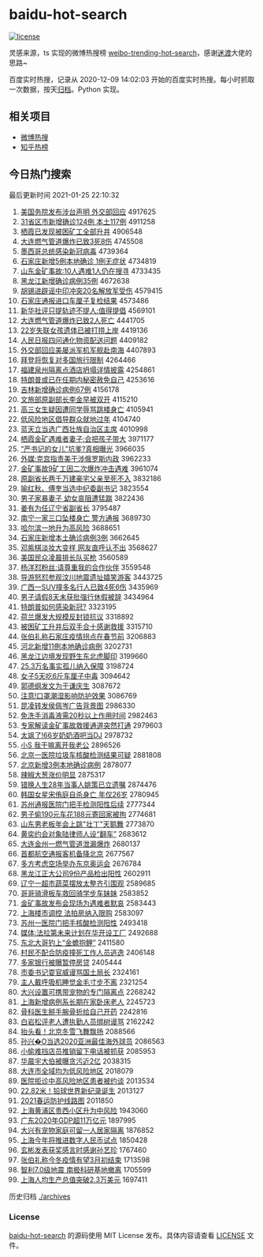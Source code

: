 # baidu-hot-search

[![license](https://img.shields.io/github/license/Arrackisarookie/baidu-hot-search)](https://github.com/Arrackisarookie/baidu-hot-search/blob/master/LICENSE)

灵感来源，ts 实现的微博热搜榜 [weibo-trending-hot-search](https://github.com/justjavac/weibo-trending-hot-search)，感谢[迷渡](https://github.com/justjavac)大佬的思路~

百度实时热搜，记录从 2020-12-09 14:02:03 开始的百度实时热搜。每小时抓取一次数据，按天[归档](./archives)。Python 实现。

## 相关项目
+ [微博热搜](https://github.com/Arrackisarookie/weibo-hot-search)
+ [知乎热榜](https://github.com/Arrackisarookie/zhihu-top-search)

## 今日热门搜索

<!-- Rank Begin -->

最后更新时间 2021-01-25 22:10:32

1. [美国务院发布涉台声明 外交部回应](http://www.baidu.com/baidu?cl=3&tn=SE_baiduhomet8_jmjb7mjw&rsv_dl=fyb_top&fr=top1000&wd=%C3%C0%B9%FA%CE%F1%D4%BA%B7%A2%B2%BC%C9%E6%CC%A8%C9%F9%C3%F7%20%CD%E2%BD%BB%B2%BF%BB%D8%D3%A6) 4917625
1. [31省区市新增确诊124例 本土117例](http://www.baidu.com/baidu?cl=3&tn=SE_baiduhomet8_jmjb7mjw&rsv_dl=fyb_top&fr=top1000&wd=31%CA%A1%C7%F8%CA%D0%D0%C2%D4%F6%C8%B7%D5%EF124%C0%FD%20%B1%BE%CD%C1117%C0%FD) 4911258
1. [栖霞已发现被困矿工全部升井](http://www.baidu.com/baidu?cl=3&tn=SE_baiduhomet8_jmjb7mjw&rsv_dl=fyb_top&fr=top1000&wd=%C6%DC%CF%BC%D2%D1%B7%A2%CF%D6%B1%BB%C0%A7%BF%F3%B9%A4%C8%AB%B2%BF%C9%FD%BE%AE) 4906548
1. [大连燃气管道爆炸已致3死8伤](http://www.baidu.com/baidu?cl=3&tn=SE_baiduhomet8_jmjb7mjw&rsv_dl=fyb_top&fr=top1000&wd=%B4%F3%C1%AC%C8%BC%C6%F8%B9%DC%B5%C0%B1%AC%D5%A8%D2%D1%D6%C23%CB%C08%C9%CB) 4745508
1. [墨西哥总统感染新冠病毒](http://www.baidu.com/baidu?cl=3&tn=SE_baiduhomet8_jmjb7mjw&rsv_dl=fyb_top&fr=top1000&wd=%C4%AB%CE%F7%B8%E7%D7%DC%CD%B3%B8%D0%C8%BE%D0%C2%B9%DA%B2%A1%B6%BE) 4739364
1. [石家庄新增5例本地确诊 1例无症状](http://www.baidu.com/baidu?cl=3&tn=SE_baiduhomet8_jmjb7mjw&rsv_dl=fyb_top&fr=top1000&wd=%CA%AF%BC%D2%D7%AF%D0%C2%D4%F65%C0%FD%B1%BE%B5%D8%C8%B7%D5%EF%201%C0%FD%CE%DE%D6%A2%D7%B4) 4734819
1. [山东金矿事故:10人遇难1人仍在搜寻](http://www.baidu.com/baidu?cl=3&tn=SE_baiduhomet8_jmjb7mjw&rsv_dl=fyb_top&fr=top1000&wd=%C9%BD%B6%AB%BD%F0%BF%F3%CA%C2%B9%CA%3A10%C8%CB%D3%F6%C4%D11%C8%CB%C8%D4%D4%DA%CB%D1%D1%B0) 4733435
1. [黑龙江新增确诊病例35例](http://www.baidu.com/baidu?cl=3&tn=SE_baiduhomet8_jmjb7mjw&rsv_dl=fyb_top&fr=top1000&wd=%BA%DA%C1%FA%BD%AD%D0%C2%D4%F6%C8%B7%D5%EF%B2%A1%C0%FD35%C0%FD) 4672638
1. [胡锡进辟谣中印冲突20名解放军受伤](http://www.baidu.com/baidu?cl=3&tn=SE_baiduhomet8_jmjb7mjw&rsv_dl=fyb_top&fr=top1000&wd=%BA%FA%CE%FD%BD%F8%B1%D9%D2%A5%D6%D0%D3%A1%B3%E5%CD%BB20%C3%FB%BD%E2%B7%C5%BE%FC%CA%DC%C9%CB) 4579415
1. [石家庄通报进口车厘子复检结果](http://www.baidu.com/baidu?cl=3&tn=SE_baiduhomet8_jmjb7mjw&rsv_dl=fyb_top&fr=top1000&wd=%CA%AF%BC%D2%D7%AF%CD%A8%B1%A8%BD%F8%BF%DA%B3%B5%C0%E5%D7%D3%B8%B4%BC%EC%BD%E1%B9%FB) 4573486
1. [新华社评只提轨迹不提人:值得提倡](http://www.baidu.com/baidu?cl=3&tn=SE_baiduhomet8_jmjb7mjw&rsv_dl=fyb_top&fr=top1000&wd=%D0%C2%BB%AA%C9%E7%C6%C0%D6%BB%CC%E1%B9%EC%BC%A3%B2%BB%CC%E1%C8%CB%3A%D6%B5%B5%C3%CC%E1%B3%AB) 4569101
1. [大连燃气管道爆炸已致2人死亡](http://www.baidu.com/baidu?cl=3&tn=SE_baiduhomet8_jmjb7mjw&rsv_dl=fyb_top&fr=top1000&wd=%B4%F3%C1%AC%C8%BC%C6%F8%B9%DC%B5%C0%B1%AC%D5%A8%D2%D1%D6%C22%C8%CB%CB%C0%CD%F6) 4441705
1. [22岁失联女孩遗体已被打捞上岸](http://www.baidu.com/baidu?cl=3&tn=SE_baiduhomet8_jmjb7mjw&rsv_dl=fyb_top&fr=top1000&wd=22%CB%EA%CA%A7%C1%AA%C5%AE%BA%A2%D2%C5%CC%E5%D2%D1%B1%BB%B4%F2%C0%CC%C9%CF%B0%B6) 4419136
1. [人民日报四问通化物资配送问题](http://www.baidu.com/baidu?cl=3&tn=SE_baiduhomet8_jmjb7mjw&rsv_dl=fyb_top&fr=top1000&wd=%C8%CB%C3%F1%C8%D5%B1%A8%CB%C4%CE%CA%CD%A8%BB%AF%CE%EF%D7%CA%C5%E4%CB%CD%CE%CA%CC%E2) 4409182
1. [外交部回应美屡派军机军舰赴南海](http://www.baidu.com/baidu?cl=3&tn=SE_baiduhomet8_jmjb7mjw&rsv_dl=fyb_top&fr=top1000&wd=%CD%E2%BD%BB%B2%BF%BB%D8%D3%A6%C3%C0%C2%C5%C5%C9%BE%FC%BB%FA%BE%FC%BD%A2%B8%B0%C4%CF%BA%A3) 4407893
1. [拜登将恢复对多国旅行限制](http://www.baidu.com/baidu?cl=3&tn=SE_baiduhomet8_jmjb7mjw&rsv_dl=fyb_top&fr=top1000&wd=%B0%DD%B5%C7%BD%AB%BB%D6%B8%B4%B6%D4%B6%E0%B9%FA%C2%C3%D0%D0%CF%DE%D6%C6) 4264466
1. [福建泉州隔离点酒店坍塌详情披露](http://www.baidu.com/baidu?cl=3&tn=SE_baiduhomet8_jmjb7mjw&rsv_dl=fyb_top&fr=top1000&wd=%B8%A3%BD%A8%C8%AA%D6%DD%B8%F4%C0%EB%B5%E3%BE%C6%B5%EA%CC%AE%CB%FA%CF%EA%C7%E9%C5%FB%C2%B6) 4254861
1. [特朗普或已在任期内秘密赦免自己](http://www.baidu.com/baidu?cl=3&tn=SE_baiduhomet8_jmjb7mjw&rsv_dl=fyb_top&fr=top1000&wd=%CC%D8%C0%CA%C6%D5%BB%F2%D2%D1%D4%DA%C8%CE%C6%DA%C4%DA%C3%D8%C3%DC%C9%E2%C3%E2%D7%D4%BC%BA) 4253616
1. [吉林新增确诊病例67例](http://www.baidu.com/baidu?cl=3&tn=SE_baiduhomet8_jmjb7mjw&rsv_dl=fyb_top&fr=top1000&wd=%BC%AA%C1%D6%D0%C2%D4%F6%C8%B7%D5%EF%B2%A1%C0%FD67%C0%FD) 4156178
1. [文旅部原副部长李金早被双开](http://www.baidu.com/baidu?cl=3&tn=SE_baiduhomet8_jmjb7mjw&rsv_dl=fyb_top&fr=top1000&wd=%CE%C4%C2%C3%B2%BF%D4%AD%B8%B1%B2%BF%B3%A4%C0%EE%BD%F0%D4%E7%B1%BB%CB%AB%BF%AA) 4115210
1. [高三女生疑因遭同学辱骂跳楼身亡](http://www.baidu.com/baidu?cl=3&tn=SE_baiduhomet8_jmjb7mjw&rsv_dl=fyb_top&fr=top1000&wd=%B8%DF%C8%FD%C5%AE%C9%FA%D2%C9%D2%F2%D4%E2%CD%AC%D1%A7%C8%E8%C2%EE%CC%F8%C2%A5%C9%ED%CD%F6) 4105941
1. [低风险地区倡导群众就地过年](http://www.baidu.com/baidu?cl=3&tn=SE_baiduhomet8_jmjb7mjw&rsv_dl=fyb_top&fr=top1000&wd=%B5%CD%B7%E7%CF%D5%B5%D8%C7%F8%B3%AB%B5%BC%C8%BA%D6%DA%BE%CD%B5%D8%B9%FD%C4%EA) 4104740
1. [蓝天立当选广西壮族自治区主席](http://www.baidu.com/baidu?cl=3&tn=SE_baiduhomet8_jmjb7mjw&rsv_dl=fyb_top&fr=top1000&wd=%C0%B6%CC%EC%C1%A2%B5%B1%D1%A1%B9%E3%CE%F7%D7%B3%D7%E5%D7%D4%D6%CE%C7%F8%D6%F7%CF%AF) 4010998
1. [栖霞金矿遇难者妻子:会把孩子带大](http://www.baidu.com/baidu?cl=3&tn=SE_baiduhomet8_jmjb7mjw&rsv_dl=fyb_top&fr=top1000&wd=%C6%DC%CF%BC%BD%F0%BF%F3%D3%F6%C4%D1%D5%DF%C6%DE%D7%D3%3A%BB%E1%B0%D1%BA%A2%D7%D3%B4%F8%B4%F3) 3971177
1. [“严书记的女儿”坑爹?真相曝光](http://www.baidu.com/baidu?cl=3&tn=SE_baiduhomet8_jmjb7mjw&rsv_dl=fyb_top&fr=top1000&wd=%A1%B0%D1%CF%CA%E9%BC%C7%B5%C4%C5%AE%B6%F9%A1%B1%BF%D3%B5%F9%3F%D5%E6%CF%E0%C6%D8%B9%E2) 3966035
1. [外媒:克宫指责美干涉俄罗斯内政](http://www.baidu.com/baidu?cl=3&tn=SE_baiduhomet8_jmjb7mjw&rsv_dl=fyb_top&fr=top1000&wd=%CD%E2%C3%BD%3A%BF%CB%B9%AC%D6%B8%D4%F0%C3%C0%B8%C9%C9%E6%B6%ED%C2%DE%CB%B9%C4%DA%D5%FE) 3962233
1. [金矿事故9矿工因二次爆炸冲击遇难](http://www.baidu.com/baidu?cl=3&tn=SE_baiduhomet8_jmjb7mjw&rsv_dl=fyb_top&fr=top1000&wd=%BD%F0%BF%F3%CA%C2%B9%CA9%BF%F3%B9%A4%D2%F2%B6%FE%B4%CE%B1%AC%D5%A8%B3%E5%BB%F7%D3%F6%C4%D1) 3961074
1. [原副省长两千万建豪宅父亲至死不入](http://www.baidu.com/baidu?cl=3&tn=SE_baiduhomet8_jmjb7mjw&rsv_dl=fyb_top&fr=top1000&wd=%D4%AD%B8%B1%CA%A1%B3%A4%C1%BD%C7%A7%CD%F2%BD%A8%BA%C0%D5%AC%B8%B8%C7%D7%D6%C1%CB%C0%B2%BB%C8%EB) 3832186
1. [喻红秋、傅奎当选中纪委副书记](http://www.baidu.com/baidu?cl=3&tn=SE_baiduhomet8_jmjb7mjw&rsv_dl=fyb_top&fr=top1000&wd=%D3%F7%BA%EC%C7%EF%A1%A2%B8%B5%BF%FC%B5%B1%D1%A1%D6%D0%BC%CD%CE%AF%B8%B1%CA%E9%BC%C7) 3823554
1. [男子家暴妻子 幼女哀阻遭猛踹](http://www.baidu.com/baidu?cl=3&tn=SE_baiduhomet8_jmjb7mjw&rsv_dl=fyb_top&fr=top1000&wd=%C4%D0%D7%D3%BC%D2%B1%A9%C6%DE%D7%D3%20%D3%D7%C5%AE%B0%A7%D7%E8%D4%E2%C3%CD%F5%DF) 3822436
1. [姜有为任辽宁省副省长](http://www.baidu.com/baidu?cl=3&tn=SE_baiduhomet8_jmjb7mjw&rsv_dl=fyb_top&fr=top1000&wd=%BD%AA%D3%D0%CE%AA%C8%CE%C1%C9%C4%FE%CA%A1%B8%B1%CA%A1%B3%A4) 3795487
1. [南宁一家三口坠楼身亡 警方通报](http://www.baidu.com/baidu?cl=3&tn=SE_baiduhomet8_jmjb7mjw&rsv_dl=fyb_top&fr=top1000&wd=%C4%CF%C4%FE%D2%BB%BC%D2%C8%FD%BF%DA%D7%B9%C2%A5%C9%ED%CD%F6%20%BE%AF%B7%BD%CD%A8%B1%A8) 3689730
1. [哈尔滨一地升为高风险](http://www.baidu.com/baidu?cl=3&tn=SE_baiduhomet8_jmjb7mjw&rsv_dl=fyb_top&fr=top1000&wd=%B9%FE%B6%FB%B1%F5%D2%BB%B5%D8%C9%FD%CE%AA%B8%DF%B7%E7%CF%D5) 3688651
1. [石家庄新增本土确诊病例3例](http://www.baidu.com/baidu?cl=3&tn=SE_baiduhomet8_jmjb7mjw&rsv_dl=fyb_top&fr=top1000&wd=%CA%AF%BC%D2%D7%AF%D0%C2%D4%F6%B1%BE%CD%C1%C8%B7%D5%EF%B2%A1%C0%FD3%C0%FD) 3662645
1. [邓紫棋淡妆大变样 网友直呼认不出](http://www.baidu.com/baidu?cl=3&tn=SE_baiduhomet8_jmjb7mjw&rsv_dl=fyb_top&fr=top1000&wd=%B5%CB%D7%CF%C6%E5%B5%AD%D7%B1%B4%F3%B1%E4%D1%F9%20%CD%F8%D3%D1%D6%B1%BA%F4%C8%CF%B2%BB%B3%F6) 3568627
1. [美国民众凌晨排长队买枪](http://www.baidu.com/baidu?cl=3&tn=SE_baiduhomet8_jmjb7mjw&rsv_dl=fyb_top&fr=top1000&wd=%C3%C0%B9%FA%C3%F1%D6%DA%C1%E8%B3%BF%C5%C5%B3%A4%B6%D3%C2%F2%C7%B9) 3560589
1. [杨洋怼粉丝:请尊重我的合作伙伴](http://www.baidu.com/baidu?cl=3&tn=SE_baiduhomet8_jmjb7mjw&rsv_dl=fyb_top&fr=top1000&wd=%D1%EE%D1%F3%ED%A1%B7%DB%CB%BF%3A%C7%EB%D7%F0%D6%D8%CE%D2%B5%C4%BA%CF%D7%F7%BB%EF%B0%E9) 3559548
1. [导游怒怼参观汶川地震遗址嬉笑游客](http://www.baidu.com/baidu?cl=3&tn=SE_baiduhomet8_jmjb7mjw&rsv_dl=fyb_top&fr=top1000&wd=%B5%BC%D3%CE%C5%AD%ED%A1%B2%CE%B9%DB%E3%EB%B4%A8%B5%D8%D5%F0%D2%C5%D6%B7%E6%D2%D0%A6%D3%CE%BF%CD) 3443725
1. [广西一SUV撞多名行人已致4死6伤](http://www.baidu.com/baidu?cl=3&tn=SE_baiduhomet8_jmjb7mjw&rsv_dl=fyb_top&fr=top1000&wd=%B9%E3%CE%F7%D2%BBSUV%D7%B2%B6%E0%C3%FB%D0%D0%C8%CB%D2%D1%D6%C24%CB%C06%C9%CB) 3435969
1. [男子请假8天未获批强行休假被辞](http://www.baidu.com/baidu?cl=3&tn=SE_baiduhomet8_jmjb7mjw&rsv_dl=fyb_top&fr=top1000&wd=%C4%D0%D7%D3%C7%EB%BC%D98%CC%EC%CE%B4%BB%F1%C5%FA%C7%BF%D0%D0%D0%DD%BC%D9%B1%BB%B4%C7) 3434964
1. [特朗普如何感染新冠?](http://www.baidu.com/baidu?cl=3&tn=SE_baiduhomet8_jmjb7mjw&rsv_dl=fyb_top&fr=top1000&wd=%CC%D8%C0%CA%C6%D5%C8%E7%BA%CE%B8%D0%C8%BE%D0%C2%B9%DA%3F) 3323195
1. [荷兰爆发大规模反封锁抗议](http://www.baidu.com/baidu?cl=3&tn=SE_baiduhomet8_jmjb7mjw&rsv_dl=fyb_top&fr=top1000&wd=%BA%C9%C0%BC%B1%AC%B7%A2%B4%F3%B9%E6%C4%A3%B7%B4%B7%E2%CB%F8%BF%B9%D2%E9) 3318892
1. [被困矿工升井后双手合十感谢救援](http://www.baidu.com/baidu?cl=3&tn=SE_baiduhomet8_jmjb7mjw&rsv_dl=fyb_top&fr=top1000&wd=%B1%BB%C0%A7%BF%F3%B9%A4%C9%FD%BE%AE%BA%F3%CB%AB%CA%D6%BA%CF%CA%AE%B8%D0%D0%BB%BE%C8%D4%AE) 3315710
1. [张伯礼称石家庄疫情拐点在春节前](http://www.baidu.com/baidu?cl=3&tn=SE_baiduhomet8_jmjb7mjw&rsv_dl=fyb_top&fr=top1000&wd=%D5%C5%B2%AE%C0%F1%B3%C6%CA%AF%BC%D2%D7%AF%D2%DF%C7%E9%B9%D5%B5%E3%D4%DA%B4%BA%BD%DA%C7%B0) 3206883
1. [河北新增11例本地确诊病例](http://www.baidu.com/baidu?cl=3&tn=SE_baiduhomet8_jmjb7mjw&rsv_dl=fyb_top&fr=top1000&wd=%BA%D3%B1%B1%D0%C2%D4%F611%C0%FD%B1%BE%B5%D8%C8%B7%D5%EF%B2%A1%C0%FD) 3202731
1. [黑龙江边境发现野生东北虎脚印](http://www.baidu.com/baidu?cl=3&tn=SE_baiduhomet8_jmjb7mjw&rsv_dl=fyb_top&fr=top1000&wd=%BA%DA%C1%FA%BD%AD%B1%DF%BE%B3%B7%A2%CF%D6%D2%B0%C9%FA%B6%AB%B1%B1%BB%A2%BD%C5%D3%A1) 3199660
1. [25.3万名事实孤儿纳入保障](http://www.baidu.com/baidu?cl=3&tn=SE_baiduhomet8_jmjb7mjw&rsv_dl=fyb_top&fr=top1000&wd=25.3%CD%F2%C3%FB%CA%C2%CA%B5%B9%C2%B6%F9%C4%C9%C8%EB%B1%A3%D5%CF) 3198724
1. [女子5天吃6斤车厘子中毒](http://www.baidu.com/baidu?cl=3&tn=SE_baiduhomet8_jmjb7mjw&rsv_dl=fyb_top&fr=top1000&wd=%C5%AE%D7%D35%CC%EC%B3%D46%BD%EF%B3%B5%C0%E5%D7%D3%D6%D0%B6%BE) 3094642
1. [郭德纲发文为于谦庆生](http://www.baidu.com/baidu?cl=3&tn=SE_baiduhomet8_jmjb7mjw&rsv_dl=fyb_top&fr=top1000&wd=%B9%F9%B5%C2%B8%D9%B7%A2%CE%C4%CE%AA%D3%DA%C7%AB%C7%EC%C9%FA) 3087672
1. [注意!口罩潮湿影响防护效果](http://www.baidu.com/baidu?cl=3&tn=SE_baiduhomet8_jmjb7mjw&rsv_dl=fyb_top&fr=top1000&wd=%D7%A2%D2%E2%21%BF%DA%D5%D6%B3%B1%CA%AA%D3%B0%CF%EC%B7%C0%BB%A4%D0%A7%B9%FB) 3086769
1. [昆凌转发侯佩岑广告背景图](http://www.baidu.com/baidu?cl=3&tn=SE_baiduhomet8_jmjb7mjw&rsv_dl=fyb_top&fr=top1000&wd=%C0%A5%C1%E8%D7%AA%B7%A2%BA%EE%C5%E5%E1%AF%B9%E3%B8%E6%B1%B3%BE%B0%CD%BC) 2986330
1. [免洗手消毒液需20秒以上作用时间](http://www.baidu.com/baidu?cl=3&tn=SE_baiduhomet8_jmjb7mjw&rsv_dl=fyb_top&fr=top1000&wd=%C3%E2%CF%B4%CA%D6%CF%FB%B6%BE%D2%BA%D0%E820%C3%EB%D2%D4%C9%CF%D7%F7%D3%C3%CA%B1%BC%E4) 2982463
1. [专家解读金矿事故救援通道突然打通](http://www.baidu.com/baidu?cl=3&tn=SE_baiduhomet8_jmjb7mjw&rsv_dl=fyb_top&fr=top1000&wd=%D7%A8%BC%D2%BD%E2%B6%C1%BD%F0%BF%F3%CA%C2%B9%CA%BE%C8%D4%AE%CD%A8%B5%C0%CD%BB%C8%BB%B4%F2%CD%A8) 2979603
1. [太飒了!66岁奶奶酒吧当DJ](http://www.baidu.com/baidu?cl=3&tn=SE_baiduhomet8_jmjb7mjw&rsv_dl=fyb_top&fr=top1000&wd=%CC%AB%EC%AA%C1%CB%2166%CB%EA%C4%CC%C4%CC%BE%C6%B0%C9%B5%B1DJ) 2978732
1. [小S 我干嘛离开我老公](http://www.baidu.com/baidu?cl=3&tn=SE_baiduhomet8_jmjb7mjw&rsv_dl=fyb_top&fr=top1000&wd=%D0%A1S%20%CE%D2%B8%C9%C2%EF%C0%EB%BF%AA%CE%D2%C0%CF%B9%AB) 2896526
1. [北京一医院垃圾车核酸检测结果可疑](http://www.baidu.com/baidu?cl=3&tn=SE_baiduhomet8_jmjb7mjw&rsv_dl=fyb_top&fr=top1000&wd=%B1%B1%BE%A9%D2%BB%D2%BD%D4%BA%C0%AC%BB%F8%B3%B5%BA%CB%CB%E1%BC%EC%B2%E2%BD%E1%B9%FB%BF%C9%D2%C9) 2881808
1. [北京新增3例本地确诊病例](http://www.baidu.com/baidu?cl=3&tn=SE_baiduhomet8_jmjb7mjw&rsv_dl=fyb_top&fr=top1000&wd=%B1%B1%BE%A9%D0%C2%D4%F63%C0%FD%B1%BE%B5%D8%C8%B7%D5%EF%B2%A1%C0%FD) 2878077
1. [辣椒大葱涨价明显](http://www.baidu.com/baidu?cl=3&tn=SE_baiduhomet8_jmjb7mjw&rsv_dl=fyb_top&fr=top1000&wd=%C0%B1%BD%B7%B4%F3%B4%D0%D5%C7%BC%DB%C3%F7%CF%D4) 2875317
1. [错换人生28年当事人姚策已立遗嘱](http://www.baidu.com/baidu?cl=3&tn=SE_baiduhomet8_jmjb7mjw&rsv_dl=fyb_top&fr=top1000&wd=%B4%ED%BB%BB%C8%CB%C9%FA28%C4%EA%B5%B1%CA%C2%C8%CB%D2%A6%B2%DF%D2%D1%C1%A2%D2%C5%D6%F6) 2874476
1. [韩国女星宋侑庭自杀身亡 年仅26岁](http://www.baidu.com/baidu?cl=3&tn=SE_baiduhomet8_jmjb7mjw&rsv_dl=fyb_top&fr=top1000&wd=%BA%AB%B9%FA%C5%AE%D0%C7%CB%CE%D9%A7%CD%A5%D7%D4%C9%B1%C9%ED%CD%F6%20%C4%EA%BD%F626%CB%EA) 2780945
1. [苏州通报医院门把手检测阳性后续](http://www.baidu.com/baidu?cl=3&tn=SE_baiduhomet8_jmjb7mjw&rsv_dl=fyb_top&fr=top1000&wd=%CB%D5%D6%DD%CD%A8%B1%A8%D2%BD%D4%BA%C3%C5%B0%D1%CA%D6%BC%EC%B2%E2%D1%F4%D0%D4%BA%F3%D0%F8) 2777344
1. [男子偷190元车花188元寄回家被拘](http://www.baidu.com/baidu?cl=3&tn=SE_baiduhomet8_jmjb7mjw&rsv_dl=fyb_top&fr=top1000&wd=%C4%D0%D7%D3%CD%B5190%D4%AA%B3%B5%BB%A8188%D4%AA%BC%C4%BB%D8%BC%D2%B1%BB%BE%D0) 2774681
1. [山东男老板年会上跳"壮丁"天鹅舞](http://www.baidu.com/baidu?cl=3&tn=SE_baiduhomet8_jmjb7mjw&rsv_dl=fyb_top&fr=top1000&wd=%C9%BD%B6%AB%C4%D0%C0%CF%B0%E5%C4%EA%BB%E1%C9%CF%CC%F8%22%D7%B3%B6%A1%22%CC%EC%B6%EC%CE%E8) 2773870
1. [黄奕约会对象陆律师人设“翻车”](http://www.baidu.com/baidu?cl=3&tn=SE_baiduhomet8_jmjb7mjw&rsv_dl=fyb_top&fr=top1000&wd=%BB%C6%DE%C8%D4%BC%BB%E1%B6%D4%CF%F3%C2%BD%C2%C9%CA%A6%C8%CB%C9%E8%A1%B0%B7%AD%B3%B5%A1%B1) 2683612
1. [大连金州一燃气管道泄漏爆炸](http://www.baidu.com/baidu?cl=3&tn=SE_baiduhomet8_jmjb7mjw&rsv_dl=fyb_top&fr=top1000&wd=%B4%F3%C1%AC%BD%F0%D6%DD%D2%BB%C8%BC%C6%F8%B9%DC%B5%C0%D0%B9%C2%A9%B1%AC%D5%A8) 2680137
1. [首都航空通报客机备降北京](http://www.baidu.com/baidu?cl=3&tn=SE_baiduhomet8_jmjb7mjw&rsv_dl=fyb_top&fr=top1000&wd=%CA%D7%B6%BC%BA%BD%BF%D5%CD%A8%B1%A8%BF%CD%BB%FA%B1%B8%BD%B5%B1%B1%BE%A9) 2677567
1. [多方考虑空场举办东京奥运会](http://www.baidu.com/baidu?cl=3&tn=SE_baiduhomet8_jmjb7mjw&rsv_dl=fyb_top&fr=top1000&wd=%B6%E0%B7%BD%BF%BC%C2%C7%BF%D5%B3%A1%BE%D9%B0%EC%B6%AB%BE%A9%B0%C2%D4%CB%BB%E1) 2676784
1. [黑龙江正大公司9份产品检出阳性](http://www.baidu.com/baidu?cl=3&tn=SE_baiduhomet8_jmjb7mjw&rsv_dl=fyb_top&fr=top1000&wd=%BA%DA%C1%FA%BD%AD%D5%FD%B4%F3%B9%AB%CB%BE9%B7%DD%B2%FA%C6%B7%BC%EC%B3%F6%D1%F4%D0%D4) 2602911
1. [辽宁一超市蔬菜摆放太整齐引围观](http://www.baidu.com/baidu?cl=3&tn=SE_baiduhomet8_jmjb7mjw&rsv_dl=fyb_top&fr=top1000&wd=%C1%C9%C4%FE%D2%BB%B3%AC%CA%D0%CA%DF%B2%CB%B0%DA%B7%C5%CC%AB%D5%FB%C6%EB%D2%FD%CE%A7%B9%DB) 2589685
1. [哥哥骑滑板车救回骑学步车妹妹](http://www.baidu.com/baidu?cl=3&tn=SE_baiduhomet8_jmjb7mjw&rsv_dl=fyb_top&fr=top1000&wd=%B8%E7%B8%E7%C6%EF%BB%AC%B0%E5%B3%B5%BE%C8%BB%D8%C6%EF%D1%A7%B2%BD%B3%B5%C3%C3%C3%C3) 2583852
1. [金矿事故发布会现场为遇难者默哀](http://www.baidu.com/baidu?cl=3&tn=SE_baiduhomet8_jmjb7mjw&rsv_dl=fyb_top&fr=top1000&wd=%BD%F0%BF%F3%CA%C2%B9%CA%B7%A2%B2%BC%BB%E1%CF%D6%B3%A1%CE%AA%D3%F6%C4%D1%D5%DF%C4%AC%B0%A7) 2583443
1. [上海楼市调控 法拍房纳入限购](http://www.baidu.com/baidu?cl=3&tn=SE_baiduhomet8_jmjb7mjw&rsv_dl=fyb_top&fr=top1000&wd=%C9%CF%BA%A3%C2%A5%CA%D0%B5%F7%BF%D8%20%B7%A8%C5%C4%B7%BF%C4%C9%C8%EB%CF%DE%B9%BA) 2583097
1. [苏州一医院门把手核酸检测阳性](http://www.baidu.com/baidu?cl=3&tn=SE_baiduhomet8_jmjb7mjw&rsv_dl=fyb_top&fr=top1000&wd=%CB%D5%D6%DD%D2%BB%D2%BD%D4%BA%C3%C5%B0%D1%CA%D6%BA%CB%CB%E1%BC%EC%B2%E2%D1%F4%D0%D4) 2493418
1. [媒体:法拉第未来计划在华开设工厂](http://www.baidu.com/baidu?cl=3&tn=SE_baiduhomet8_jmjb7mjw&rsv_dl=fyb_top&fr=top1000&wd=%C3%BD%CC%E5%3A%B7%A8%C0%AD%B5%DA%CE%B4%C0%B4%BC%C6%BB%AE%D4%DA%BB%AA%BF%AA%C9%E8%B9%A4%B3%A7) 2492688
1. [东北大哥钓上“金蟾抱鲤”](http://www.baidu.com/baidu?cl=3&tn=SE_baiduhomet8_jmjb7mjw&rsv_dl=fyb_top&fr=top1000&wd=%B6%AB%B1%B1%B4%F3%B8%E7%B5%F6%C9%CF%A1%B0%BD%F0%F3%B8%B1%A7%C0%F0%A1%B1) 2411580
1. [村民不配合防疫撞死工作人员逃逸](http://www.baidu.com/baidu?cl=3&tn=SE_baiduhomet8_jmjb7mjw&rsv_dl=fyb_top&fr=top1000&wd=%B4%E5%C3%F1%B2%BB%C5%E4%BA%CF%B7%C0%D2%DF%D7%B2%CB%C0%B9%A4%D7%F7%C8%CB%D4%B1%CC%D3%D2%DD) 2406148
1. [多家银行被曝暂停房贷](http://www.baidu.com/baidu?cl=3&tn=SE_baiduhomet8_jmjb7mjw&rsv_dl=fyb_top&fr=top1000&wd=%B6%E0%BC%D2%D2%F8%D0%D0%B1%BB%C6%D8%D4%DD%CD%A3%B7%BF%B4%FB) 2405444
1. [市委书记耍官威谩骂国土局长](http://www.baidu.com/baidu?cl=3&tn=SE_baiduhomet8_jmjb7mjw&rsv_dl=fyb_top&fr=top1000&wd=%CA%D0%CE%AF%CA%E9%BC%C7%CB%A3%B9%D9%CD%FE%C3%A1%C2%EE%B9%FA%CD%C1%BE%D6%B3%A4) 2324161
1. [主人戴呼吸机睡觉金毛寸步不离](http://www.baidu.com/baidu?cl=3&tn=SE_baiduhomet8_jmjb7mjw&rsv_dl=fyb_top&fr=top1000&wd=%D6%F7%C8%CB%B4%F7%BA%F4%CE%FC%BB%FA%CB%AF%BE%F5%BD%F0%C3%AB%B4%E7%B2%BD%B2%BB%C0%EB) 2321254
1. [大兴设置可携带宠物的专门隔离点](http://www.baidu.com/baidu?cl=3&tn=SE_baiduhomet8_jmjb7mjw&rsv_dl=fyb_top&fr=top1000&wd=%B4%F3%D0%CB%C9%E8%D6%C3%BF%C9%D0%AF%B4%F8%B3%E8%CE%EF%B5%C4%D7%A8%C3%C5%B8%F4%C0%EB%B5%E3) 2268242
1. [上海新增病例系长期在家卧床老人](http://www.baidu.com/baidu?cl=3&tn=SE_baiduhomet8_jmjb7mjw&rsv_dl=fyb_top&fr=top1000&wd=%C9%CF%BA%A3%D0%C2%D4%F6%B2%A1%C0%FD%CF%B5%B3%A4%C6%DA%D4%DA%BC%D2%CE%D4%B4%B2%C0%CF%C8%CB) 2245723
1. [骨科医生掰手腕骨折给自己开药](http://www.baidu.com/baidu?cl=3&tn=SE_baiduhomet8_jmjb7mjw&rsv_dl=fyb_top&fr=top1000&wd=%B9%C7%BF%C6%D2%BD%C9%FA%EA%FE%CA%D6%CD%F3%B9%C7%D5%DB%B8%F8%D7%D4%BC%BA%BF%AA%D2%A9) 2242816
1. [白岩松评老人遭执勤人员绑树谩骂](http://www.baidu.com/baidu?cl=3&tn=SE_baiduhomet8_jmjb7mjw&rsv_dl=fyb_top&fr=top1000&wd=%B0%D7%D1%D2%CB%C9%C6%C0%C0%CF%C8%CB%D4%E2%D6%B4%C7%DA%C8%CB%D4%B1%B0%F3%CA%F7%C3%A1%C2%EE) 2162242
1. [抬头看！北京冬雪飞舞飘扬](http://www.baidu.com/baidu?cl=3&tn=SE_baiduhomet8_jmjb7mjw&rsv_dl=fyb_top&fr=top1000&wd=%CC%A7%CD%B7%BF%B4%A3%A1%B1%B1%BE%A9%B6%AC%D1%A9%B7%C9%CE%E8%C6%AE%D1%EF) 2088566
1. [孙兴�O当选2020亚洲最佳海外球员](http://www.baidu.com/baidu?cl=3&tn=SE_baiduhomet8_jmjb7mjw&rsv_dl=fyb_top&fr=top1000&wd=%CB%EF%D0%CB%91O%B5%B1%D1%A12020%D1%C7%D6%DE%D7%EE%BC%D1%BA%A3%CD%E2%C7%F2%D4%B1) 2086563
1. [小偷难挡店员推销留下电话被抓获](http://www.baidu.com/baidu?cl=3&tn=SE_baiduhomet8_jmjb7mjw&rsv_dl=fyb_top&fr=top1000&wd=%D0%A1%CD%B5%C4%D1%B5%B2%B5%EA%D4%B1%CD%C6%CF%FA%C1%F4%CF%C2%B5%E7%BB%B0%B1%BB%D7%A5%BB%F1) 2085953
1. [华晨宇大伯被曝贪污近2亿](http://www.baidu.com/baidu?cl=3&tn=SE_baiduhomet8_jmjb7mjw&rsv_dl=fyb_top&fr=top1000&wd=%BB%AA%B3%BF%D3%EE%B4%F3%B2%AE%B1%BB%C6%D8%CC%B0%CE%DB%BD%FC2%D2%DA) 2038315
1. [大连市全域均为低风险地区](http://www.baidu.com/baidu?cl=3&tn=SE_baiduhomet8_jmjb7mjw&rsv_dl=fyb_top&fr=top1000&wd=%B4%F3%C1%AC%CA%D0%C8%AB%D3%F2%BE%F9%CE%AA%B5%CD%B7%E7%CF%D5%B5%D8%C7%F8) 2018079
1. [医院拒诊中高风险地区患者被约谈](http://www.baidu.com/baidu?cl=3&tn=SE_baiduhomet8_jmjb7mjw&rsv_dl=fyb_top&fr=top1000&wd=%D2%BD%D4%BA%BE%DC%D5%EF%D6%D0%B8%DF%B7%E7%CF%D5%B5%D8%C7%F8%BB%BC%D5%DF%B1%BB%D4%BC%CC%B8) 2013534
1. [22.82米！铅球世界新纪录诞生](http://www.baidu.com/baidu?cl=3&tn=SE_baiduhomet8_jmjb7mjw&rsv_dl=fyb_top&fr=top1000&wd=22.82%C3%D7%A3%A1%C7%A6%C7%F2%CA%C0%BD%E7%D0%C2%BC%CD%C2%BC%B5%AE%C9%FA) 2013127
1. [2021春运防护线路图](http://www.baidu.com/baidu?cl=3&tn=SE_baiduhomet8_jmjb7mjw&rsv_dl=fyb_top&fr=top1000&wd=2021%B4%BA%D4%CB%B7%C0%BB%A4%CF%DF%C2%B7%CD%BC) 2011850
1. [上海黄浦区贵西小区升为中风险](http://www.baidu.com/baidu?cl=3&tn=SE_baiduhomet8_jmjb7mjw&rsv_dl=fyb_top&fr=top1000&wd=%C9%CF%BA%A3%BB%C6%C6%D6%C7%F8%B9%F3%CE%F7%D0%A1%C7%F8%C9%FD%CE%AA%D6%D0%B7%E7%CF%D5) 1943060
1. [广东2020年GDP超11万亿元](http://www.baidu.com/baidu?cl=3&tn=SE_baiduhomet8_jmjb7mjw&rsv_dl=fyb_top&fr=top1000&wd=%B9%E3%B6%AB2020%C4%EAGDP%B3%AC11%CD%F2%D2%DA%D4%AA) 1897995
1. [大兴有宠物家庭可留一人居家隔离](http://www.baidu.com/baidu?cl=3&tn=SE_baiduhomet8_jmjb7mjw&rsv_dl=fyb_top&fr=top1000&wd=%B4%F3%D0%CB%D3%D0%B3%E8%CE%EF%BC%D2%CD%A5%BF%C9%C1%F4%D2%BB%C8%CB%BE%D3%BC%D2%B8%F4%C0%EB) 1876852
1. [上海今年将推进数字人民币试点](http://www.baidu.com/baidu?cl=3&tn=SE_baiduhomet8_jmjb7mjw&rsv_dl=fyb_top&fr=top1000&wd=%C9%CF%BA%A3%BD%F1%C4%EA%BD%AB%CD%C6%BD%F8%CA%FD%D7%D6%C8%CB%C3%F1%B1%D2%CA%D4%B5%E3) 1850428
1. [玄彬发表获奖感言时感谢孙艺珍](http://www.baidu.com/baidu?cl=3&tn=SE_baiduhomet8_jmjb7mjw&rsv_dl=fyb_top&fr=top1000&wd=%D0%FE%B1%F2%B7%A2%B1%ED%BB%F1%BD%B1%B8%D0%D1%D4%CA%B1%B8%D0%D0%BB%CB%EF%D2%D5%D5%E4) 1767460
1. [张伯礼称今冬疫情有望3月初结束](http://www.baidu.com/baidu?cl=3&tn=SE_baiduhomet8_jmjb7mjw&rsv_dl=fyb_top&fr=top1000&wd=%D5%C5%B2%AE%C0%F1%B3%C6%BD%F1%B6%AC%D2%DF%C7%E9%D3%D0%CD%FB3%D4%C2%B3%F5%BD%E1%CA%F8) 1713598
1. [智利7.0级地震 南极科研基地撤离](http://www.baidu.com/baidu?cl=3&tn=SE_baiduhomet8_jmjb7mjw&rsv_dl=fyb_top&fr=top1000&wd=%D6%C7%C0%FB7.0%BC%B6%B5%D8%D5%F0%20%C4%CF%BC%AB%BF%C6%D1%D0%BB%F9%B5%D8%B3%B7%C0%EB) 1705599
1. [上海人均生产总值突破2.3万美元](http://www.baidu.com/baidu?cl=3&tn=SE_baiduhomet8_jmjb7mjw&rsv_dl=fyb_top&fr=top1000&wd=%C9%CF%BA%A3%C8%CB%BE%F9%C9%FA%B2%FA%D7%DC%D6%B5%CD%BB%C6%C62.3%CD%F2%C3%C0%D4%AA) 1697411
<!-- Rank End -->

历史归档 [./archives](./archives)

### License

[baidu-hot-search](https://github.com/Arrackisarookie/baidu-hot-search) 的源码使用 MIT License 发布。具体内容请查看 [LICENSE](./LICENSE) 文件。
